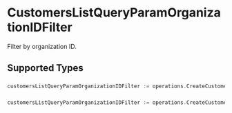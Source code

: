# CustomersListQueryParamOrganizationIDFilter

Filter by organization ID.


## Supported Types

### 

```go
customersListQueryParamOrganizationIDFilter := operations.CreateCustomersListQueryParamOrganizationIDFilterStr(string{/* values here */})
```

### 

```go
customersListQueryParamOrganizationIDFilter := operations.CreateCustomersListQueryParamOrganizationIDFilterArrayOfStr([]string{/* values here */})
```

